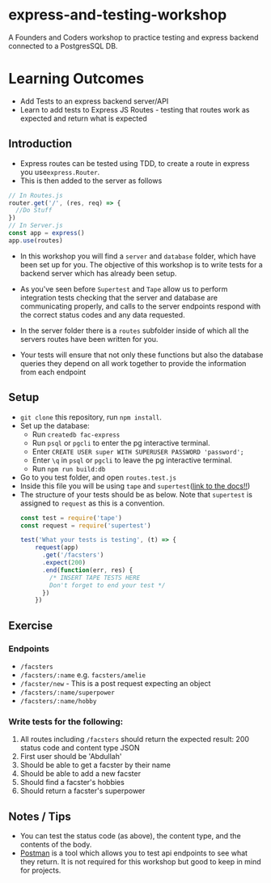 # express-and-testing-workshop
A Founders and Coders workshop to practice testing and express backend connected to a PostgresSQL DB.

Learning Outcomes
==

* Add Tests to an express backend server/API
* Learn to add tests to Express JS Routes - testing that routes work as expected and return what is expected

## Introduction

* Express routes can be tested using TDD, to create a route in express you use`express.Router`.
* This is then added to the server as follows

```js
// In Routes.js
router.get('/', (res, req) => {
  //Do Stuff
})
// In Server.js
const app = express()
app.use(routes)
```

* In this workshop you will find a `server` and `database` folder, which have been set up for you. The objective of this workshop is to write tests for a backend server which has already been setup.

* As you've seen before `Supertest` and `Tape` allow us to perform integration tests checking that the server and database are communicating properly, and calls to the server endpoints respond with the correct status codes and any data requested.

* In the server folder there is a `routes` subfolder inside of which all the servers routes have been written for you.

* Your tests will ensure that not only these functions but also the database
  queries they depend on all work together to provide the information from each
  endpoint

## Setup
* `git clone` this repository, run `npm install`.
* Set up the database:
  * Run `createdb fac-express`
  * Run `psql` or `pgcli` to enter the pg interactive terminal.
  * Enter `CREATE USER super WITH SUPERUSER PASSWORD 'password';`
  * Enter `\q` in `psql` or `pgcli` to leave the pg interactive terminal.
  * Run `npm run build:db`
* Go to you test folder, and open `routes.test.js`
* Inside this file you will be using `tape` and `supertest`([link to the docs!!](https://github.com/visionmedia/supertest))
* The structure of your tests should be as below. Note that ```supertest``` is assigned to ```request``` as this is a convention.
  ```js
  const test = require('tape')
  const request = require('supertest')

  test('What your tests is testing', (t) => {
      request(app)
        .get('/facsters')
        .expect(200)
        .end(function(err, res) {
          /* INSERT TAPE TESTS HERE
          Don't forget to end your test */
        })
      })
  ```
  
## Exercise

### Endpoints

* `/facsters`
* `/facsters/:name` e.g. `facsters/amelie`
* `/facster/new` - This is a post request expecting an object
* `/facsters/:name/superpower`
* `/facsters/:name/hobby`

### Write tests for the following:

1. All routes including `/facsters` should return the expected result: 200 status code and content type JSON
2. First user should be 'Abdullah'
3. Should be able to get a facster by their name
4. Should be able to add a new facster
5. Should find a facster's hobbies
6. Should return a facster's superpower

## Notes / Tips
* You can test the status code (as above), the content type, and the contents of the body.
* [Postman](https://www.getpostman.com/) is a tool which allows you to test api endpoints to see what they return. It is not required for this workshop but good to keep in mind for projects.
